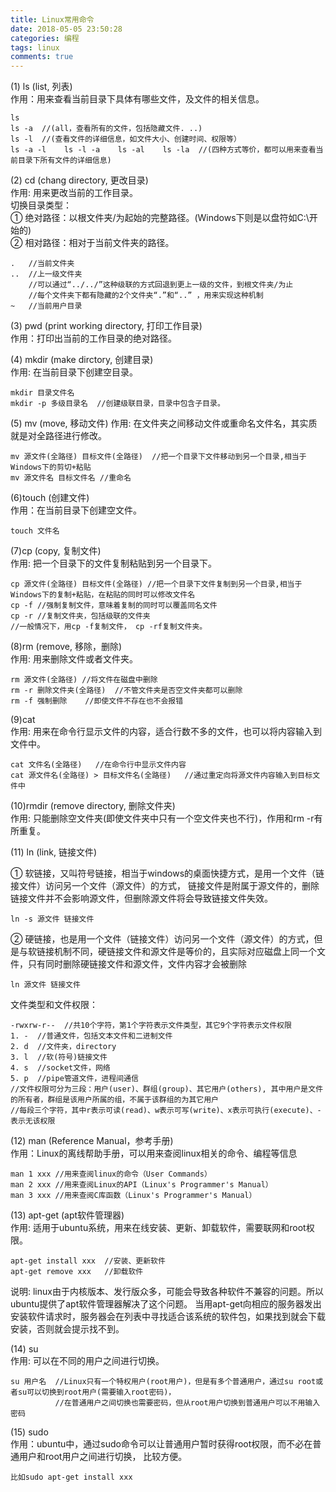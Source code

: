 ```yaml
---
title: Linux常用命令
date: 2018-05-05 23:50:28
categories: 编程
tags: linux
comments: true 
---
```


(1) ls (list, 列表)  
作用：用来查看当前目录下具体有哪些文件，及文件的相关信息。

    ls  
    ls -a  //(all，查看所有的文件，包括隐藏文件. ..)
    ls -l  //(查看文件的详细信息，如文件大小、创建时间、权限等）
    ls -a -l    ls -l -a    ls -al    ls -la  //(四种方式等价，都可以用来查看当前目录下所有文件的详细信息)
    

(2) cd (chang directory, 更改目录)  
作用: 用来更改当前的工作目录。  
切换目录类型：  
① 绝对路径：以根文件夹/为起始的完整路径。(Windows下则是以盘符如C:\开始的)  
② 相对路径：相对于当前文件夹的路径。

    .   //当前文件夹
    ..  //上一级文件夹
        //可以通过“../../”这种级联的方式回退到更上一级的文件，到根文件夹/为止
        //每个文件夹下都有隐藏的2个文件夹“.”和“..” ，用来实现这种机制  
    ~   //当前用户目录
    

(3) pwd (print working directory, 打印工作目录)  
作用：打印出当前的工作目录的绝对路径。

(4) mkdir (make dirctory, 创建目录)  
作用: 在当前目录下创建空目录。

    mkdir 目录文件名
    mkdir -p 多级目录名  //创建级联目录，目录中包含子目录。
    

(5) mv (move, 移动文件) 作用: 在文件夹之间移动文件或重命名文件名，其实质就是对全路径进行修改。

    mv 源文件(全路径) 目标文件(全路径)  //把一个目录下文件移动到另一个目录,相当于Windows下的剪切+粘贴  
    mv 源文件名 目标文件名 //重命名
    

(6)touch (创建文件)  
作用：在当前目录下创建空文件。

    touch 文件名
    

(7)cp (copy, 复制文件)  
作用: 把一个目录下的文件复制粘贴到另一个目录下。

    cp 源文件(全路径) 目标文件(全路径) //把一个目录下文件复制到另一个目录,相当于Windows下的复制+粘贴，在粘贴的同时可以修改文件名   
    cp -f //强制复制文件，意味着复制的同时可以覆盖同名文件
    cp -r //复制文件夹，包括级联的文件夹
    //一般情况下，用cp -f复制文件， cp -rf复制文件夹。
    

(8)rm (remove, 移除，删除)  
作用: 用来删除文件或者文件夹。

    rm 源文件(全路径) //将文件在磁盘中删除
    rm -r 删除文件夹(全路径)  //不管文件夹是否空文件夹都可以删除
    rm -f 强制删除    //即使文件不存在也不会报错
    

(9)cat  
作用: 用来在命令行显示文件的内容，适合行数不多的文件，也可以将内容输入到文件中。

    cat 文件名(全路径)   //在命令行中显示文件内容
    cat 源文件名(全路径) > 目标文件名(全路径)   //通过重定向将源文件内容输入到目标文件中
    

(10)rmdir (remove directory, 删除文件夹)  
作用: 只能删除空文件夹(即使文件夹中只有一个空文件夹也不行)，作用和rm -r有所重复。

(11) ln (link, 链接文件)

① 软链接，又叫符号链接，相当于windows的桌面快捷方式，是用一个文件（链接文件）访问另一个文件（源文件）的方式， 链接文件是附属于源文件的，删除链接文件并不会影响源文件，但删除源文件将会导致链接文件失效。

    ln -s 源文件 链接文件
    

② 硬链接，也是用一个文件（链接文件）访问另一个文件（源文件）的方式，但是与软链接机制不同，硬链接文件和源文件是等价的，且实际对应磁盘上同一个文件，只有同时删除硬链接文件和源文件，文件内容才会被删除

    ln 源文件 链接文件
    

文件类型和文件权限：

    -rwxrw-r--  //共10个字符，第1个字符表示文件类型，其它9个字符表示文件权限
    1. -  //普通文件，包括文本文件和二进制文件  
    2. d  //文件夹，directory  
    3. l  //软(符号)链接文件  
    4. s  //socket文件，网络  
    5. p  //pipe管道文件，进程间通信  
    //文件权限可分为三段：用户(user)、群组(group)、其它用户(others), 其中用户是文件的所有者，群组是该用户所属的组，不属于该群组的为其它用户
    //每段三个字符，其中r表示可读(read)、w表示可写(write)、x表示可执行(execute)、-表示无该权限
    

(12) man (Reference Manual，参考手册)  
作用：Linux的离线帮助手册，可以用来查阅linux相关的命令、编程等信息

    man 1 xxx //用来查阅linux的命令（User Commands）
    man 2 xxx //用来查阅Linux的API（Linux's Programmer's Manual）
    man 3 xxx //用来查阅C库函数（Linux's Programmer's Manual）
    

(13) apt-get (apt软件管理器)  
作用: 适用于ubuntu系统，用来在线安装、更新、卸载软件，需要联网和root权限。

    apt-get install xxx  //安装、更新软件
    apt-get remove xxx   //卸载软件
    

说明: linux由于内核版本、发行版众多，可能会导致各种软件不兼容的问题。所以ubuntu提供了apt软件管理器解决了这个问题。 当用apt-get向相应的服务器发出安装软件请求时，服务器会在列表中寻找适合该系统的软件包，如果找到就会下载安装，否则就会提示找不到。

(14) su  
作用: 可以在不同的用户之间进行切换。

    su 用户名  //Linux只有一个特权用户(root用户)，但是有多个普通用户，通过su root或者su可以切换到root用户(需要输入root密码)， 
              //在普通用户之间切换也需要密码，但从root用户切换到普通用户可以不用输入密码
    

(15) sudo  
作用：ubuntu中，通过sudo命令可以让普通用户暂时获得root权限，而不必在普通用户和root用户之间进行切换， 比较方便。

    比如sudo apt-get install xxx
